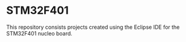 # STM32F401
This repository consists projects created using the Eclipse IDE for the STM32F401 nucleo board.


